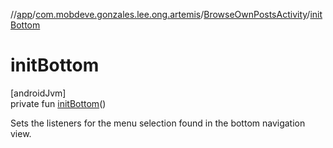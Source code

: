 //[app](../../../index.md)/[com.mobdeve.gonzales.lee.ong.artemis](../index.md)/[BrowseOwnPostsActivity](index.md)/[initBottom](init-bottom.md)

# initBottom

[androidJvm]\
private fun [initBottom](init-bottom.md)()

Sets the listeners for the menu selection found in the bottom navigation view.
